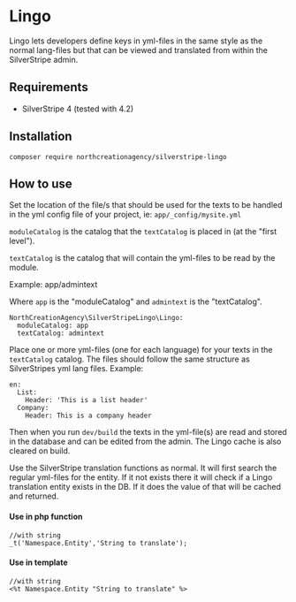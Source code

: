 # Lingo

Lingo lets developers define keys in yml-files in the same style as the normal lang-files but that can be viewed and translated from within the SilverStripe admin.

## Requirements

* SilverStripe 4 (tested with 4.2)

## Installation

`composer require northcreationagency/silverstripe-lingo`

## How to use

Set the location of the file/s that should be used for the texts to be handled in the yml config file of your project, ie:  `app/_config/mysite.yml`

`moduleCatalog` is the catalog that the `textCatalog` is placed in (at the "first level").

`textCatalog` is the catalog that will contain the yml-files to be read by the module.

Example: app/admintext

Where `app` is the "moduleCatalog" and `admintext` is the "textCatalog".

```
NorthCreationAgency\SilverStripeLingo\Lingo:
  moduleCatalog: app
  textCatalog: admintext
```
Place one or more yml-files (one for each language) for your texts in the `textCatalog` catalog.
The files should follow the same structure as SilverStripes yml lang files.
Example:

```
en:
  List:
    Header: 'This is a list header'
  Company:
    Header: This is a company header
```

Then when you run `dev/build` the texts in the yml-file(s) are read and stored in the database and can be edited from the admin.
The Lingo cache is also cleared on build.

Use the SilverStripe translation functions as normal. It will first search the regular yml-files for the entity. If it not 
exists there it will check if a Lingo translation entity exists in the DB. If it does the value of that will be cached and returned.


#### Use in php function

```
//with string
_t('Namespace.Entity','String to translate');

```

#### Use in template
```
//with string
<%t Namespace.Entity "String to translate" %>

```
